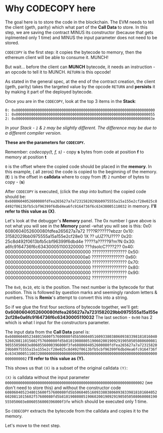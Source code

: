 # Why CODECOPY here

The goal here is to store the code in the blockchain. The EVM needs to tell the client (geth, parity) which what part of the **Call Data** to store.   In this step, we are saving the contract MINUS its constructor (because that gets inplmented only 1 time) and MINUS the input parameter does not need to be stored.


`CODECOPY` is the first step: it copies the bytecode to memory, then the ethereum client will be able to consume it.  MUNCH! 

But wait... before the client can **MUNCH**  bytecode, it needs an instruction - an opcode to tell it to MUNCH. `RETURN` is this opcode!

As stated in the general spec, at the end of the contract creation, the client (geth, parity) takes the targeted value by the opcode `RETURN` and **persists** it by making it part of the deployed bytecode.  


Once you are in the `CODECOPY`, look at the top 3 items in the **Stack**:

`0: 0x0000000000000000000000000000000000000000000000000000000000000000`
`1: 0x0000000000000000000000000000000000000000000000000000000000000055`
`2: 0x000000000000000000000000000000000000000000000000000000000000003e`

*In your Stack - `1` & `2` may be slightly different.  The difference may be due to a different compiler version.*

**These are the parameters for `CODECOPY`.**

Remember: *codecopy(t, f, s)* - copy **s** bytes from code at position **f** to memory at position **t**

`0` is the offset where the copied code should be placed in the **memory**. In this example, ( all zeros) the code is copied to the beginning of the memory. (**t**)
`1` is the offset in **calldata** where to copy from (**f**)
`2` number of bytes to copy - (**s**)


After `CODECOPY` is executed, (click the *step into* button) the copied code should be:
`0x6080604052600080fdfea265627a7a7231582029bb0975555a15a155e2cf28e025c8d492f0613bfb5cbf96399f6dbd4ea6fc9164736f6c63430005110032` in memory.  **I'll refer to this value as (X)**.

Let's look at the debugger's **Memory** panel.
The 0x number I gave above is not what you will see in the **Memory** panel -what you will see is this:
0x0: 6080604052600080fdfea265627a7a72 ????R??????ebzzr
0x10: 31582029bb0975555a15a155e2cf28e0 1X ?? uUZ??U????
0x20: 25c8d492f0613bfb5cbf96399f6dbd4e ?????a?????9?m?N
0x30: a6fc9164736f6c634300051100320000 ???dsolcC????2??
0x40: 00000000000000000000000000000000 ????????????????
0x50: 000000000000000000000000000000a0 ??????????????? 
0x60: 00000000000000000000000000000000 ????????????????
0x70: 00000000000000000000000000000000 ????????????????
0x80: 00000000000000000000000000000000 ????????????????
0x90: 00000000000000000000000000000002 ????????????????

The `0x0`, `0x10`, etc is the position. The next number is the bytecode for that position.  This is followed by question marks and seemingly random letters & numbers.  This is **Remix**'s attempt to convert this into a string.  

So if we glue the first four sections of bytecode together, we'll get:
**0x6080604052600080fdfea265627a7a7231582029bb0975555a15a155e2cf28e0a6fc9164736f6c63430005110032**  The last section - `0x90` has 2 which is what I input for the constructors parameter.

The input data from the **Call Data** panel is:
`0x6080604052348015600f57600080fd5b506040516093380380609383398181016040526020811015602f57600080fd5b81019080805190602001909291905050508060008190555050603e8060556000396000f3fe6080604052600080fdfea265627a7a7231582029bb0975555a15a155e2cf28e025c8d492f0613bfb5cbf96399f6dbd4ea6fc9164736f6c634300051100320000000000000000000000000000000000000000000000000000000000000002`
 **I'll refer to this value as (Y).**

This shows us that `(X)` is a subset of the original calldata `(Y)`:

`(X)` is calldata without the input parameter `0000000000000000000000000000000000000000000000000000000000000002` (we don't need to store this)
and without the constructor code `6080604052348015600f57600080fd5b506040516093380380609383398181016040526020811015602f57600080fd5b81019080805190602001909291905050508060008190555050603e8060556000396000f3fe` which should be executed only 1 time.


So `CODECOPY` extracts the bytecode from the calldata and copies it to the memory.

Let's move to the next step.
